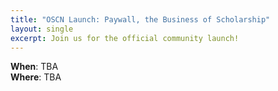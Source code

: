 ```yaml
---
title: "OSCN Launch: Paywall, the Business of Scholarship"
layout: single
excerpt: Join us for the official community launch!
---
```


**When**: TBA  
**Where**: TBA

